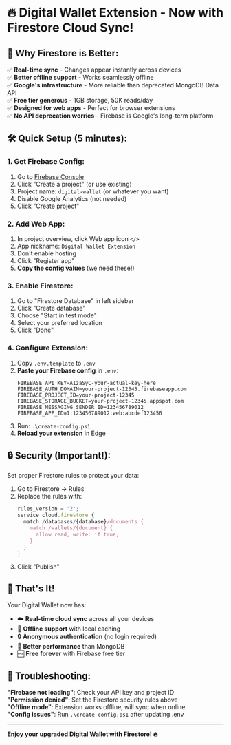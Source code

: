 # 🔥 Digital Wallet Extension - Now with Firestore Cloud Sync!

## 🚀 **Why Firestore is Better:**

✅ **Real-time sync** - Changes appear instantly across devices  
✅ **Better offline support** - Works seamlessly offline  
✅ **Google's infrastructure** - More reliable than deprecated MongoDB Data API  
✅ **Free tier generous** - 1GB storage, 50K reads/day  
✅ **Designed for web apps** - Perfect for browser extensions  
✅ **No API deprecation worries** - Firebase is Google's long-term platform

## 🛠️ **Quick Setup (5 minutes):**

### **1. Get Firebase Config:**

1. Go to [Firebase Console](https://console.firebase.google.com/)
2. Click "Create a project" (or use existing)
3. Project name: `digital-wallet` (or whatever you want)
4. Disable Google Analytics (not needed)
5. Click "Create project"

### **2. Add Web App:**

1. In project overview, click Web app icon `</>`
2. App nickname: `Digital Wallet Extension`
3. Don't enable hosting
4. Click "Register app"
5. **Copy the config values** (we need these!)

### **3. Enable Firestore:**

1. Go to "Firestore Database" in left sidebar
2. Click "Create database"
3. Choose "Start in test mode"
4. Select your preferred location
5. Click "Done"

### **4. Configure Extension:**

1. Copy `.env.template` to `.env`
2. **Paste your Firebase config** in `.env`:
   ```
   FIREBASE_API_KEY=AIzaSyC-your-actual-key-here
   FIREBASE_AUTH_DOMAIN=your-project-12345.firebaseapp.com
   FIREBASE_PROJECT_ID=your-project-12345
   FIREBASE_STORAGE_BUCKET=your-project-12345.appspot.com
   FIREBASE_MESSAGING_SENDER_ID=123456789012
   FIREBASE_APP_ID=1:123456789012:web:abcdef123456
   ```
3. Run: `.\create-config.ps1`
4. **Reload your extension** in Edge

## 🔒 **Security (Important!):**

Set proper Firestore rules to protect your data:

1.  Go to Firestore → Rules
2.  Replace the rules with:
    ```javascript
    rules_version = '2';
    service cloud.firestore {
      match /databases/{database}/documents {
        match /wallets/{document} {
          allow read, write: if true;
        }
      }
    }
    ```
3.  Click "Publish"

## 🎯 **That's It!**

Your Digital Wallet now has:

- ☁️ **Real-time cloud sync** across all your devices
- 💾 **Offline support** with local caching
- 🔒 **Anonymous authentication** (no login required)
- 🚀 **Better performance** than MongoDB
- 🆓 **Free forever** with Firebase free tier

## 🐛 **Troubleshooting:**

**"Firebase not loading"**: Check your API key and project ID  
**"Permission denied"**: Set the Firestore security rules above  
**"Offline mode"**: Extension works offline, will sync when online  
**"Config issues"**: Run `.\create-config.ps1` after updating .env

---

**Enjoy your upgraded Digital Wallet with Firestore! 🔥**
